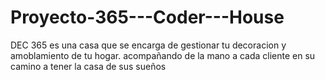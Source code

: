# Proyecto-365---Coder---House
DEC 365 es una casa que se encarga de gestionar tu decoracion y amoblamiento de tu hogar. acompañando de la mano a cada cliente en su camino a tener la casa de sus sueños
